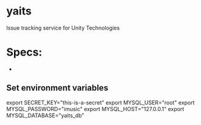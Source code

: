 # yaits
 Issue tracking service for Unity Technologies


 # Specs:

 -

 ## Set environment variables

 export SECRET_KEY="this-is-a-secret"
 export MYSQL_USER="root"
 export MYSQL_PASSWORD="imusic"
 export MYSQL_HOST="127.0.0.1"
 export MYSQL_DATABASE="yaits_db"


